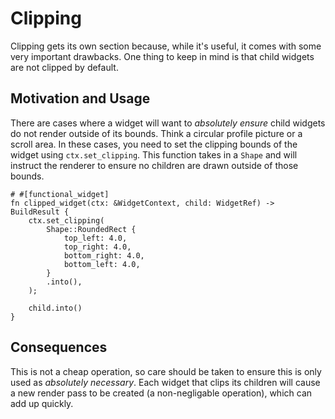 # Clipping

Clipping gets its own section because, while it's useful, it comes with some very important drawbacks. One thing to keep in mind is that child widgets are not clipped by default.

## Motivation and Usage

There are cases where a widget will want to *absolutely ensure* child widgets do not render outside of its bounds. Think a circular profile picture or a scroll area. In these cases, you need to set the clipping bounds of the widget using `ctx.set_clipping`. This function takes in a `Shape` and will instruct the renderer to ensure no children are drawn outside of those bounds.

```rust,noplaypen
# #[functional_widget]
fn clipped_widget(ctx: &WidgetContext, child: WidgetRef) -> BuildResult {
    ctx.set_clipping(
        Shape::RoundedRect {
            top_left: 4.0,
            top_right: 4.0,
            bottom_right: 4.0,
            bottom_left: 4.0,
        }
        .into(),
    );

    child.into()
}
```

## Consequences

This is not a cheap operation, so care should be taken to ensure this is only used as *absolutely necessary*. Each widget that clips its children will cause a new render pass to be created (a non-negligable operation), which can add up quickly.